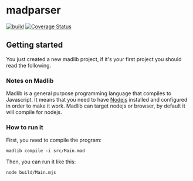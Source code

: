 # madparser
[![build](https://github.com/madlib-lang/madparser/actions/workflows/build.yml/badge.svg)](https://github.com/madlib-lang/madparser/actions/workflows/build.yml)
[![Coverage Status](https://coveralls.io/repos/github/madlib-lang/madparser/badge.svg?branch=master)](https://coveralls.io/github/madlib-lang/madparser?branch=master)

## Getting started
You just created a new madlib project, if it's your first project you should read the following.

### Notes on Madlib
Madlib is a general purpose programming language that compiles to Javascript. It means that you need to have [Nodejs](https://nodejs.org/) installed and configured in order to make it work. Madlib can target nodejs or browser, by default it will compile for nodejs.

### How to run it
First, you need to compile the program:
```shell
madlib compile -i src/Main.mad
```
Then, you can run it like this:
```shell
node build/Main.mjs
```
